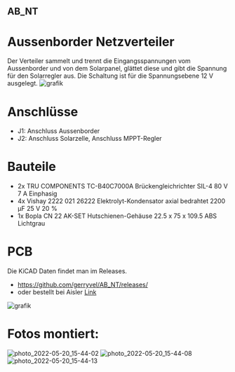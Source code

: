 ## AB_NT
# Aussenborder Netzverteiler

Der Verteiler sammelt und trennt die Eingangsspannungen vom Aussenborder und von dem Solarpanel, glättet diese und gibt die Spannung für den Solarregler aus.
Die Schaltung ist für die Spannungsebene 12 V ausgelegt. 
![grafik](https://user-images.githubusercontent.com/17195231/169540587-189c22fa-56fe-4a53-9ba8-19d2e00dac81.png)

# Anschlüsse
- J1: Anschluss Aussenborder
- J2: Anschluss Solarzelle, Anschluss MPPT-Regler

# Bauteile

- 2x TRU COMPONENTS TC-B40C7000A Brückengleichrichter SIL-4 80 V 7 A Einphasig 
- 4x Vishay 2222 021 26222 Elektrolyt-Kondensator axial bedrahtet 2200 µF 25 V 20 %
- 1x Bopla CN 22 AK-SET Hutschienen-Gehäuse 22.5 x 75 x 109.5 ABS Lichtgrau

# PCB

Die KiCAD Daten findet man im Releases.
- https://github.com/gerryvel/AB_NT/releases/
- oder bestellt bei Aisler [Link](https://aisler.net/p/VAKKHOUS)

![grafik](https://user-images.githubusercontent.com/17195231/169543651-85c71c2d-e99f-4e4c-bcd1-322d907698f5.png)

# Fotos montiert:

![photo_2022-05-20_15-44-02](https://github.com/gerryvel/AB_NT/assets/17195231/9bf327b8-0fac-472d-9c1e-c1e1c6e71d7b)
![photo_2022-05-20_15-44-08](https://github.com/gerryvel/AB_NT/assets/17195231/32e9ef67-bb57-405e-8dab-d5449404cae9)
![photo_2022-05-20_15-44-13](https://github.com/gerryvel/AB_NT/assets/17195231/111818d2-6909-4b62-94db-9f481d0633d1)
